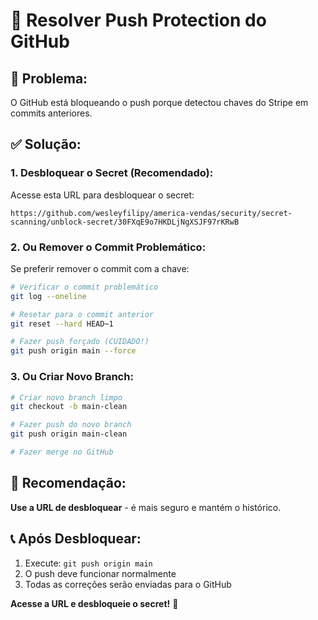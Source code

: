 # 🔧 Resolver Push Protection do GitHub

## 🚨 **Problema:**
O GitHub está bloqueando o push porque detectou chaves do Stripe em commits anteriores.

## ✅ **Solução:**

### **1. Desbloquear o Secret (Recomendado):**
Acesse esta URL para desbloquear o secret:
```
https://github.com/wesleyfilipy/america-vendas/security/secret-scanning/unblock-secret/30FXqE9o7HKDLjNgXSJF97rKRwB
```

### **2. Ou Remover o Commit Problemático:**
Se preferir remover o commit com a chave:

```bash
# Verificar o commit problemático
git log --oneline

# Resetar para o commit anterior
git reset --hard HEAD~1

# Fazer push forçado (CUIDADO!)
git push origin main --force
```

### **3. Ou Criar Novo Branch:**
```bash
# Criar novo branch limpo
git checkout -b main-clean

# Fazer push do novo branch
git push origin main-clean

# Fazer merge no GitHub
```

## 🎯 **Recomendação:**

**Use a URL de desbloquear** - é mais seguro e mantém o histórico.

## 📞 **Após Desbloquear:**

1. Execute: `git push origin main`
2. O push deve funcionar normalmente
3. Todas as correções serão enviadas para o GitHub

**Acesse a URL e desbloqueie o secret!** 🚀 